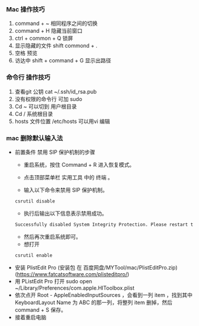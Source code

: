 ### Mac 操作技巧
1. command + ~  相同程序之间的切换
2. command + H 隐藏当前窗口
3. ctrl + common + Q 锁屏
4. 显示隐藏的文件   shift commond + .
5. 空格  预览
6. 访达中 shift + command + G 显示出路径  

### 命令行 操作技巧
1. 查看git 公钥 cat ~/.ssh/id_rsa.pub
2. 没有权限的命令行 可加  sudo
3. Cd ~ 可以切到 用户根目录
4. Cd / 系统根目录
5. hosts 文件位置  /etc/hosts 可以用vi 编辑

### mac  删除默认输入法
- 前置条件 禁用 SIP 保护机制的步骤
    - 重启系统，按住 Command + R 进入恢复模式。

    - 点击顶部菜单栏 实用工具 中的 终端 。

    - 输入以下命令来禁用 SIP 保护机制。
    ```sh
    csrutil disable
    ```
    - 执行后输出以下信息表示禁用成功。
    ```sh
    Successfully disabled System Integrity Protection. Please restart the machine for the changes to take effect.
    ```
    - 然后再次重启系统即可。
    - 想打开 
    ```sh
    csrutil enable
    ```
- 安装 PlistEdit Pro  (安装包 在 百度网盘/MYTool/mac/PlistEditPro.zip) (https://www.fatcatsoftware.com/plisteditpro/)
- 用 PListEdit Pro 打开 sudo open ~/Library/Preferences/com.apple.HIToolbox.plist
- 依次点开 Root - AppleEnabledInputSources ，会看到一列 item ，找到其中 KeyboardLayout Name 为 ABC 的那一列，将整列 item 删掉，然后 command + S 保存。
- 接着重启电脑

